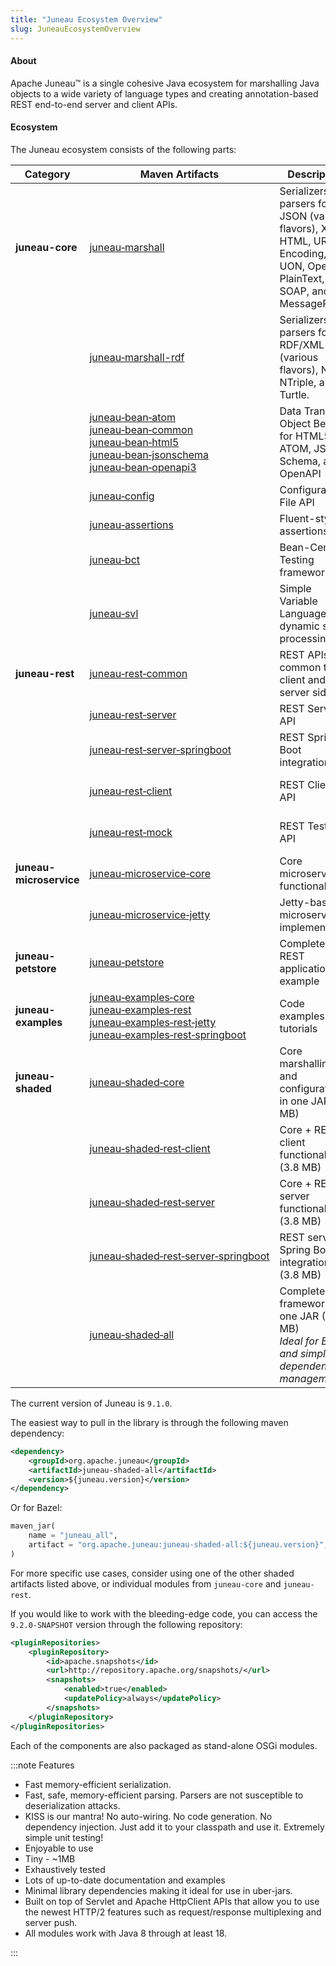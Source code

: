 ```yaml
---
title: "Juneau Ecosystem Overview"
slug: JuneauEcosystemOverview
---
```


#### About

Apache Juneau™ is a single cohesive Java ecosystem for marshalling Java objects to a wide variety of language types and 
creating annotation-based REST end-to-end server and client APIs.

#### Ecosystem

The Juneau ecosystem consists of the following parts:

| Category | Maven Artifacts | Description | Prerequisites |
|----------|------------------|-------------|---------------|
| **juneau-core** | [juneau‑marshall](/docs/topics/JuneauMarshallBasics) | Serializers and parsers for JSON (various flavors), XML, HTML, URL-Encoding, UON, OpenAPI, PlainText, CSV, SOAP, and MessagePack. | • Apache HttpCore 4.4 |
| | [juneau‑marshall-rdf](/docs/topics/Module-juneau‑marshall-rdf) | Serializers and parsers for RDF/XML (various flavors), N3, NTriple, and Turtle. | • Apache HttpCore 4.4<br/>• Apache Jena 2.7.1 |
| | [juneau‑bean‑atom](/docs/topics/JuneauBeanAtom)<br/>[juneau‑bean‑common](/docs/topics/JuneauBeanCommon)<br/>[juneau‑bean‑html5](/docs/topics/JuneauBeanHtml5)<br/>[juneau‑bean‑jsonschema](/docs/topics/JuneauBeanJsonSchema)<br/>[juneau‑bean‑openapi3](/docs/topics/JuneauBeanOpenApi3) | Data Transfer Object Beans for HTML5, ATOM, JSON Schema, and OpenAPI | • *None* |
| | [juneau‑config](/docs/topics/JuneauConfigBasics) | Configuration File API | • *None* |
| | [juneau‑assertions](/docs/topics/JuneauAssertionBasics) | Fluent-style assertions API | • *None* |
| | [juneau‑bct](/docs/topics/JuneauBctBasics) | Bean-Centric Testing framework | • JUnit 5 |
| | [juneau‑svl](/docs/topics/JuneauSvlBasics) | Simple Variable Language for dynamic string processing | • *None* |
| **juneau-rest** | [juneau‑rest‑common](/docs/topics/JuneauRestCommonBasics) | REST APIs common to client and server side. | • Apache HttpCore 4.4 |
| | [juneau‑rest‑server](/docs/topics/JuneauRestServerBasics) | REST Servlet API | • Servlet 3.1+ |
| | [juneau‑rest‑server‑springboot](/docs/topics/JuneauRestServerSpringbootBasics) | REST Spring Boot integration | • Spring Boot 2.0+ |
| | [juneau‑rest‑client](/docs/topics/JuneauRestClientBasics) | REST Client API | • Apache HttpClient 4.5 |
| | [juneau‑rest‑mock](/docs/topics/JuneauRestMockBasics) | REST Testing API | • Apache HttpClient 4.5 |
| **juneau-microservice** | [juneau‑microservice‑core](/docs/topics/JuneauMicroserviceCoreBasics) | Core microservice functionality | • *None* |
| | [juneau‑microservice‑jetty](/docs/topics/JuneauMicroserviceJettyBasics) | Jetty-based microservice implementation | • Jetty 9.4+ |
| **juneau-petstore** | [juneau‑petstore](/docs/topics/JuneauPetstoreBasics) | Complete REST application example | • Spring Boot 2.0+ |
| **juneau-examples** | [juneau‑examples‑core](/docs/topics/JuneauExamplesCore)<br/>[juneau‑examples‑rest](/docs/topics/JuneauExamplesRest)<br/>[juneau‑examples‑rest‑jetty](/docs/topics/JuneauExamplesRestJetty)<br/>[juneau‑examples‑rest‑springboot](/docs/topics/JuneauExamplesRestSpringboot) | Code examples and tutorials | |
| **juneau-shaded** | [juneau‑shaded‑core](/docs/topics/JuneauAllBasics) | Core marshalling and configuration in one JAR (2.0 MB) | • *None* |
| | [juneau‑shaded‑rest‑client](/docs/topics/JuneauAllBasics) | Core + REST client functionality (3.8 MB) | • Apache HttpClient 5.x |
| | [juneau‑shaded‑rest‑server](/docs/topics/JuneauAllBasics) | Core + REST server functionality (3.8 MB) | • Servlet API 6.1+ |
| | [juneau‑shaded‑rest‑server‑springboot](/docs/topics/JuneauAllBasics) | REST server + Spring Boot integration (3.8 MB) | • Spring Boot 3.x |
| | [juneau‑shaded‑all](/docs/topics/JuneauAllBasics) | Complete framework in one JAR (4.0 MB)<br/>*Ideal for Bazel and simplified dependency management* | • Servlet API 6.1+<br/>• Apache HttpClient 5.x |

The current version of Juneau is `9.1.0`.

The easiest way to pull in the library is through the following maven dependency:

```xml
<dependency>
    <groupId>org.apache.juneau</groupId>
    <artifactId>juneau‑shaded‑all</artifactId>
    <version>${juneau.version}</version>
</dependency>
```

Or for Bazel:

```python
maven_jar(
    name = "juneau_all",
    artifact = "org.apache.juneau:juneau-shaded-all:${juneau.version}",
)
```

For more specific use cases, consider using one of the other shaded artifacts listed above, or individual modules from `juneau-core` and `juneau-rest`.

If you would like to work with the bleeding-edge code, you can access the `9.2.0-SNAPSHOT` version through the 
following repository:

```xml
<pluginRepositories>
    <pluginRepository>
        <id>apache.snapshots</id>
        <url>http://repository.apache.org/snapshots/</url>
        <snapshots>
            <enabled>true</enabled>
            <updatePolicy>always</updatePolicy>
        </snapshots>
    </pluginRepository>
</pluginRepositories>
```

Each of the components are also packaged as stand-alone OSGi modules.

:::note Features

- Fast memory-efficient serialization.
- Fast, safe, memory-efficient parsing. Parsers are not susceptible to deserialization attacks.
- KISS is our mantra! 
No auto-wiring. 
No code generation. 
No dependency injection. 
Just add it to your classpath and use it. 
Extremely simple unit testing!
- Enjoyable to use
- Tiny - ~1MB
- Exhaustively tested
- Lots of up-to-date documentation and examples
- Minimal library dependencies making it ideal for use in uber-jars.
- Built on top of Servlet and Apache HttpClient APIs that allow you to use the newest HTTP/2 features such as 
request/response multiplexing and server push.
- All modules work with Java 8 through at least 18.

:::